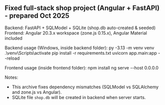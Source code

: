 Fixed full-stack shop project (Angular + FastAPI) - prepared Oct 2025
-----------------------------------------------------------------
Backend: FastAPI + SQLModel + SQLite (shop.db auto-created & seeded)
Frontend: Angular 20.3.x workspace (zone.js 0.15.x), Angular Material included

Backend usage (Windows, inside backend folder):
  py -3.13 -m venv venv
  .\venv\Scripts\activate
  pip install -r requirements.txt
  uvicorn app.main:app --reload

Frontend usage (inside frontend folder):
  npm install
  ng serve --host 0.0.0.0

Notes:
- This archive fixes dependency mismatches (SQLModel vs SQLAlchemy and zone.js vs Angular).
- SQLite file `shop.db` will be created in backend when server starts.
